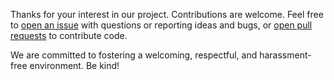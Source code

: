 Thanks for your interest in our project. Contributions are welcome. Feel free to [open an issue](https://github.com/db-ui/core/issues/new) with questions or reporting ideas and bugs, or [open pull requests](https://github.com/db-ui/core/compare) to contribute code.

We are committed to fostering a welcoming, respectful, and harassment-free environment. Be kind!
